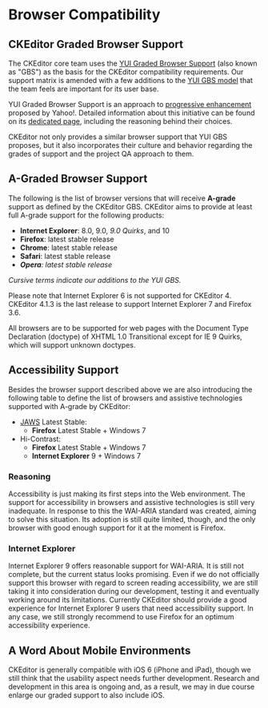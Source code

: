 # Browser Compatibility

## CKEditor Graded Browser Support

The CKEditor core team uses the [YUI Graded Browser Support](http://yuilibrary.com/yui/docs/tutorials/gbs/) (also known as "GBS") as the basis for the CKEditor compatibility requirements. Our support matrix is amended with a few additions to the [YUI GBS model](http://yuilibrary.com/yui/environments/) that the team feels are important for its user base.

YUI Graded Browser Support is an approach to [progressive enhancement](http://en.wikipedia.org/wiki/Progressive_enhancement) proposed by Yahoo!. Detailed information about this initiative can be found on its [dedicated page](http://yuilibrary.com/yui/docs/tutorials/gbs/), including the reasoning behind their choices.

CKEditor not only provides a similar browser support that YUI GBS proposes, but it also incorporates their culture and behavior regarding the grades of support and the project QA approach to them.

## A-Graded Browser Support

The following is the list of browser versions that will receive **A-grade** support as defined by the CKEditor GBS. CKEditor aims to provide at least full A-grade support for the following products:

 * **Internet Explorer**: 8.0, 9.0, *9.0 Quirks*, and 10
 * **Firefox**: latest stable release
 * **Chrome**: latest stable release
 * **Safari**: latest stable release
 * ***Opera**: latest stable release*
 
*Cursive terms indicate our additions to the YUI GBS.*

Please note that Internet Explorer 6 is not supported for CKEditor 4. CKEditor 4.1.3 is the last release to support Internet Explorer 7 and Firefox 3.6.

All browsers are to be supported for web pages with the Document Type Declaration (doctype) of XHTML 1.0 Transitional except for IE 9 Quirks, which will support unknown doctypes.

## Accessibility Support

Besides the browser support described above we are also introducing the following table to define the list of browsers and assistive technologies supported with A-grade by CKEditor:

 * [JAWS](http://www.freedomscientific.com/products/fs/JAWS-product-page.asp) Latest Stable:
   * **Firefox** Latest Stable + Windows 7
 * Hi-Contrast:
   * **Firefox** Latest Stable + Windows 7
   * **Internet Explorer** 9 + Windows 7

### Reasoning

Accessibility is just making its first steps into the Web environment. The support for accessibility in browsers and assistive technologies is still very inadequate. In response to this the WAI-ARIA standard was created, aiming to solve this situation. Its adoption is still quite limited, though, and the only browser with good enough support for it at the moment is Firefox.

### Internet Explorer

Internet Explorer 9 offers reasonable support for WAI-ARIA. It is still not complete, but the current status looks promising. Even if we do not officially support this browser with regard to screen reading accessibility, we are still taking it into consideration during our development, testing it and eventually working around its limitations. Currently CKEditor should provide a good experience for Internet Explorer 9 users that need accessibility support. In any case, we still strongly recommend to use Firefox for an optimum accessibility experience.

## A Word About Mobile Environments

CKEditor is generally compatible with iOS 6 (iPhone and iPad), though we still think that the usability aspect needs further development. Research and development in this area is ongoing and, as a result, we may in due course enlarge our graded support to also include iOS.

